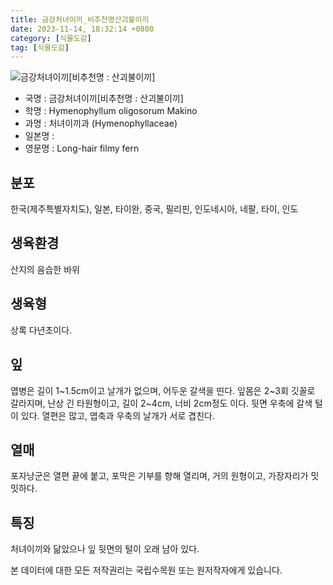 ```yaml
---
title: 금강처녀이끼_비추천명산괴불이끼
date: 2023-11-14, 18:32:14 +0800
category: [식물도감]
tag: [식물도감]
---
```




![금강처녀이끼[비추천명 : 산괴불이끼]](http://www.nature.go.kr/fileUpload/plants/basic/Hymenophyllaceae/Hymenophyllum/3045/3045_1_th2.jpg)
- 국명 : 금강처녀이끼[비추천명 : 산괴불이끼]
- 학명 : Hymenophyllum oligosorum Makino
- 과명 : 처녀이끼과 (Hymenophyllaceae)
- 일본명 : 
- 영문명 : Long-hair filmy fern


## 분포
한국(제주특별자치도), 일본, 타이완, 중국, 필리핀, 인도네시아, 네팔, 타이, 인도
## 생육환경
산지의 음습한 바위
## 생육형
상록 다년초이다.
## 잎
엽병은 길이 1~1.5cm이고 날개가 없으며, 어두운 갈색을 띤다. 잎몸은 2~3회 깃꼴로 갈라지며, 난상 긴 타원형이고, 길이 2~4cm, 너비 2cm정도 이다. 뒷면 우축에 갈색 털이 있다. 열편은 많고, 엽축과 우축의 날개가 서로 겹친다. 
## 열매
포자낭군은 열편 끝에 붙고, 포막은 기부를 향해 열리며, 거의 원형이고, 가장자리가 밋밋하다.
## 특징
처녀이끼와 닮았으나 잎 뒷면의 털이 오래 남아 있다.






본 데이터에 대한 모든 저작권리는 국립수목원 또는 원저작자에게 있습니다.

